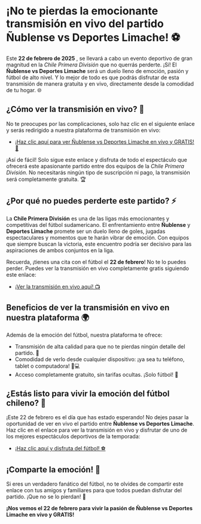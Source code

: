 # ¡No te pierdas la emocionante transmisión en vivo del partido Ñublense vs Deportes Limache! ⚽️

Este **22 de febrero de 2025** , se llevará a cabo un evento deportivo de gran magnitud en la _Chile Primera División_ que no querrás perderte. ¡Sí! El **Ñublense vs Deportes Limache** será un duelo lleno de emoción, pasión y fútbol de alto nivel. Y lo mejor de todo es que podrás disfrutar de esta transmisión de manera gratuita y en vivo, directamente desde la comodidad de tu hogar. 🌐

## ¿Cómo ver la transmisión en vivo? 👀

No te preocupes por las complicaciones, solo haz clic en el siguiente enlace y serás redirigido a nuestra plataforma de transmisión en vivo:

- [¡Haz clic aquí para ver Ñublense vs Deportes Limache en vivo y GRATIS! 🎉](https://tinyurl.com/livestreamfreeo?st=%C3%91ublense+vs+Deportes+Limache&si=gh)

¡Así de fácil! Solo sigue este enlace y disfruta de todo el espectáculo que ofrecerá este apasionante partido entre dos equipos de la _Chile Primera División_. No necesitarás ningún tipo de suscripción ni pago, la transmisión será completamente gratuita. 🏆

## ¿Por qué no puedes perderte este partido? ⚡️

La **Chile Primera División** es una de las ligas más emocionantes y competitivas del fútbol sudamericano. El enfrentamiento entre **Ñublense** y **Deportes Limache** promete ser un duelo lleno de goles, jugadas espectaculares y momentos que te harán vibrar de emoción. Con equipos que siempre buscan la victoria, este encuentro podría ser decisivo para las aspiraciones de ambos conjuntos en la liga.

Recuerda, ¡tienes una cita con el fútbol el **22 de febrero**! No te lo puedes perder. Puedes ver la transmisión en vivo completamente gratis siguiendo este enlace:

- [¡Ver la transmisión en vivo aquí! 📺](https://tinyurl.com/livestreamfreeo?st=%C3%91ublense+vs+Deportes+Limache&si=gh)

## Beneficios de ver la transmisión en vivo en nuestra plataforma 🌍

Además de la emoción del fútbol, nuestra plataforma te ofrece:

- Transmisión de alta calidad para que no te pierdas ningún detalle del partido. 🎥
- Comodidad de verlo desde cualquier dispositivo: ¡ya sea tu teléfono, tablet o computadora! 📱💻
- Acceso completamente gratuito, sin tarifas ocultas. ¡Solo fútbol! 🎊

## ¿Estás listo para vivir la emoción del fútbol chileno? 🥅

¡Este 22 de febrero es el día que has estado esperando! No dejes pasar la oportunidad de ver en vivo el partido entre **Ñublense vs Deportes Limache**. Haz clic en el enlace para ver la transmisión en vivo y disfrutar de uno de los mejores espectáculos deportivos de la temporada:

- [¡Haz clic aquí y disfruta del fútbol! ⚽](https://tinyurl.com/livestreamfreeo?st=%C3%91ublense+vs+Deportes+Limache&si=gh)

## ¡Comparte la emoción! 📢

Si eres un verdadero fanático del fútbol, no te olvides de compartir este enlace con tus amigos y familiares para que todos puedan disfrutar del partido. ¡Que no se lo pierdan! 🎉

**¡Nos vemos el 22 de febrero para vivir la pasión de Ñublense vs Deportes Limache en vivo y GRATIS!**
